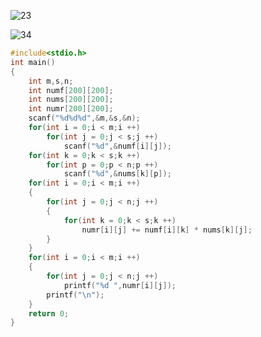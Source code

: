 ![23](https://upload-images.jianshu.io/upload_images/9140378-a933e50c0fdea5df.png?imageMogr2/auto-orient/strip%7CimageView2/2/w/640)

![34](https://upload-images.jianshu.io/upload_images/9140378-cb836c7627c40b0a.png?imageMogr2/auto-orient/strip%7CimageView2/2/w/640)


```c
#include<stdio.h>
int main()
{
    int m,s,n;
    int numf[200][200];
    int nums[200][200];
    int numr[200][200];
    scanf("%d%d%d",&m,&s,&n);
    for(int i = 0;i < m;i ++)
        for(int j = 0;j < s;j ++)
            scanf("%d",&numf[i][j]);
    for(int k = 0;k < s;k ++)
        for(int p = 0;p < n;p ++)
            scanf("%d",&nums[k][p]);
    for(int i = 0;i < m;i ++)
    {
        for(int j = 0;j < n;j ++)
        {
            for(int k = 0;k < s;k ++)
                numr[i][j] += numf[i][k] * nums[k][j];
        }
    }
    for(int i = 0;i < m;i ++)
    {
        for(int j = 0;j < n;j ++)
            printf("%d ",numr[i][j]);
        printf("\n");
    }
    return 0;
}
```